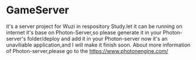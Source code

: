 # GameServer
it's a server project for Wuzi in respository Study.let it can be running on internet
it's base on Photon-Server,so please generate it in your Photon-server's folder/deploy and add it in your Photon-server
now it's an unaviliable application,and I will make it finish soon.
About more information of Photon-server,please go to the https://www.photonengine.com/
